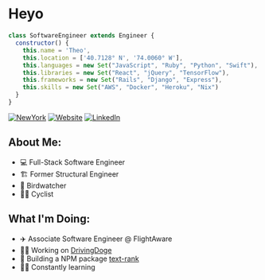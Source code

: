 <h1 style='margin-bottom:20px'>Heyo</h1>

```js
class SoftwareEngineer extends Engineer {
  constructor() {
    this.name = 'Theo',
    this.location = ['40.7128° N', '74.0060° W'],
    this.languages = new Set("JavaScript", "Ruby", "Python", "Swift"),
    this.libraries = new Set("React", "jQuery", "TensorFlow"),
    this.frameworks = new Set("Rails", "Django", "Express"),
    this.skills = new Set("AWS", "Docker", "Heroku", "Nix")
  }
}
```


  [![NewYork](https://img.shields.io/badge/theo%20%40-New%20York-red?style=for-the-badge)][NewYorkURL]
  [![Website](https://img.shields.io/badge/theo%20%40-mantz.nyc-blue?style=for-the-badge)](https://mantz.nyc/)
  [![LinkedIn](https://img.shields.io/badge/theo%20%40-linkedin-green?style=for-the-badge)](https://www.linkedin.com/in/theo-mantz/)

## About Me:
* 💻 Full-Stack Software Engineer
* 🏗 Former Structural Engineer
* 🦅 Birdwatcher
* 🚵‍♂️ Cyclist
  
## What I'm Doing:
* ✈️ Associate Software Engineer @ FlightAware
* 👨‍💻 Working on [DrivingDoge](https://github.com/theomantz/DrivingDoge)
* 🔨 Building a NPM package [text-rank](https://github.com/theomantz/text-rank)
* 👨‍🎓 Constantly learning

<!-- Badge URLs -->
[NewYorkURL]: https://www.google.com/maps/place/New+York,+NY/@40.7076183,-74.0611341,12.03z/data=!4m5!3m4!1s0x89c24fa5d33f083b:0xc80b8f06e177fe62!8m2!3d40.7127753!4d-74.0059728
